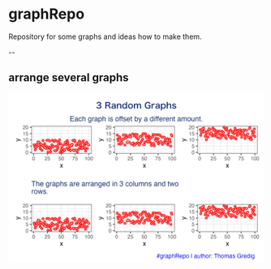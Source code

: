 # graphRepo

Repository for some graphs and ideas how to make them.

--

## arrange several graphs

![arrange 3 graphs in columns with description](render/02-arrangeGraphs20210410.png)
